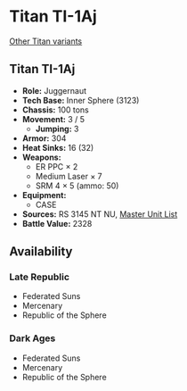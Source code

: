 # Titan TI-1Aj

[Other Titan variants](../titan.md)

## Titan TI-1Aj
- **Role:** Juggernaut
- **Tech Base:** Inner Sphere (3123)
- **Chassis:** 100 tons
- **Movement:** 3 / 5
  - **Jumping:** 3
- **Armor:** 304
- **Heat Sinks:** 16 (32)
- **Weapons:**
  - ER PPC × 2
  - Medium Laser × 7
  - SRM 4 × 5 (ammo: 50)
- **Equipment:**
  - CASE
- **Sources:** RS 3145 NT NU, [Master Unit List](http://masterunitlist.info/Unit/Details/6827/titan-ti-1aj)
- **Battle Value:** 2328

## Availability

### Late Republic
- Federated Suns
- Mercenary
- Republic of the Sphere

### Dark Ages
- Federated Suns
- Mercenary
- Republic of the Sphere

